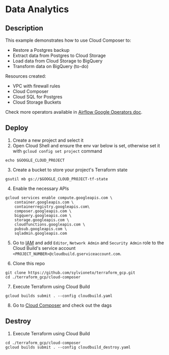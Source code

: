 # Data Analytics

## Description

This example demonstrates how to use Cloud Composer to:
- Restore a Postgres backup
- Extract data from Postgres to Cloud Storage
- Load data from Cloud Storage to BigQuery
- Transform data on BigQuery (to-do)

Resources created:
- VPC with firewall rules
- Cloud Composer
- Cloud SQL for Postgres
- Cloud Storage Buckets

Check more operators available in [Airflow Google Operators doc](https://airflow.apache.org/docs/apache-airflow-providers-google/stable/operators/index.html).


## Deploy

1. Create a new project and select it
2. Open Cloud Shell and ensure the env var below is set, otherwise set it with `gcloud config set project` command
```
echo $GOOGLE_CLOUD_PROJECT
```

3. Create a bucket to store your project's Terraform state
```
gsutil mb gs://$GOOGLE_CLOUD_PROJECT-tf-state
```

4. Enable the necessary APIs
```
gcloud services enable compute.googleapis.com \
    container.googleapis.com \
    containerregistry.googleapis.com\
    composer.googleapis.com \
    bigquery.googleapis.com \
    storage.googleapis.com \
    cloudfunctions.googleapis.com \
    pubsub.googleapis.com \
    sqladmin.googleapis.com 
```

5. Go to [IAM](https://console.cloud.google.com/iam-admin/iam) and add `Editor`, `Network Admin` and `Security Admin` role to the Cloud Build's service account `<PROJECT_NUMBER>@cloudbuild.gserviceaccount.com`.

6. Clone this repo
```
git clone https://github.com/sylvioneto/terraform_gcp.git
cd ./terraform_gcp/cloud-composer
```

7. Execute Terraform using Cloud Build
```
gcloud builds submit . --config cloudbuild.yaml
```

8. Go to [Cloud Composer](https://console.cloud.google.com/composer) and check out the dags


## Destroy
1. Execute Terraform using Cloud Build
```
cd ./terraform_gcp/cloud-composer
gcloud builds submit . --config cloudbuild_destroy.yaml
```
